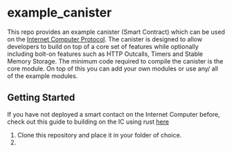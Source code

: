 # example_canister

This repo provides an example canister (Smart Contract) which can be used on the [Internet Computer Protocol](https://internetcomputer.org/). The canister is designed to allow developers to build on top of a core set of features while optionally including bolt-on features such as HTTP Outcalls, Timers and Stable Memory Storage. 
The minimum code required to compile the canister is the core module. On top of this you can add your own modules or use any/ all of the example modules.

## Getting Started
If you have not deployed a smart contact on the Internet Computer before, check out this guide to building on the IC using rust [here]( https://internetcomputer.org/docs/current/developer-docs/backend/rust/)

1. Clone this repository and place it in your folder of choice. 
2. 


